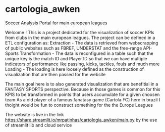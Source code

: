 # cartologia_awken
Soccer Analysis Portal for main european leagues

Welcome ! This is a project dedicated for the visualization of soccer KPIs from clubs in the main european leagues. The project can be defined in a ETL configuration as:
Extraction - The data is retrieved from webscrapping of public websites such as FBREF, UNDERSTAT and the free-range API-Sports
Transformation - The data is reconfigured in a table such that the unique key is the match ID and Player ID so that we can have multiple indicators of performance like passing, kicks, tackles, fouls and much more
Loading - The loading is here loosely defined as the construction of visualization that are then passed for the website

The main goal here is to also generated visualization that are benefitial in a FANTASY SPORTS perspective. Because in those games is common for this KPIS to be transformed in points that users accumulate for a given choosen team
As a old player of a famous fanatasy game (Cartola FC) here in brazil I thoight would be fun to construct something for the the Europe Leagues

The website is live in the link https://share.streamlit.io/mrpatinhas/cartologia_awken/main.py by the use of streamlit lib and cloud service
